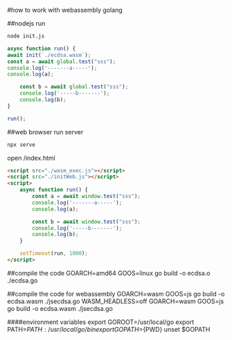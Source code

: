 #how to work with webassembly golang

##nodejs
run
```bash
node init.js
```
```js
async function run() {
await init(`./ecdsa.wasm`);
const a = await global.test("sss");
console.log('-------a-----');
console.log(a);

    const b = await global.test("sss");
    console.log('-----b-------');
    console.log(b);
}

run();
```

##web browser
run server
```bash
npx serve
```
open /index.html
```html
<script src="./wasm_exec.js"></script>
<script src="./initWeb.js"></script>
<script>
    async function run() {
        const a = await window.test("sss");
        console.log('-------a-----');
        console.log(a);

        const b = await window.test("sss");
        console.log('-----b-------');
        console.log(b);
    }

    setTimeout(run, 1000);
</script>
```

##compile the code 
GOARCH=amd64 GOOS=linux go build -o ecdsa.o ./ecdsa.go

##compile the code for webassembly
GOARCH=wasm GOOS=js go build -o ecdsa.wasm ./jsecdsa.go
WASM_HEADLESS=off GOARCH=wasm GOOS=js go build -o ecdsa.wasm ./jsecdsa.go

####environment variables
export GOROOT=/usr/local/go
export PATH=$PATH:/usr/local/go/bin
export GOPATH=${PWD}
unset $GOPATH